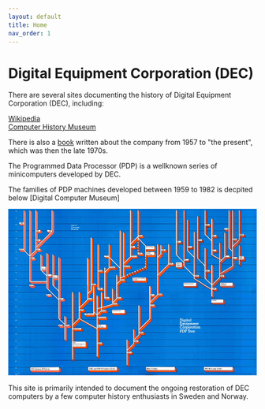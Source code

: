 ```yaml
---
layout: default
title: Home
nav_order: 1
---
```


# Digital Equipment Corporation (DEC)

There are several sites documenting the history of Digital Equipment Corporation (DEC), including:

[Wikipedia](https://en.wikipedia.org/wiki/Digital_Equipment_Corporation)  
[Computer History Museum](https://www.computerhistory.org/brochures/d-f/digital-equipment-corporation-dec/)  

There is also a [book](./assets/books/DEC_1957_to_the_Present,1978.pdf) written about the company from 1957 to "the present", which was then the late 1970s.

The Programmed Data Processor (PDP) is a wellknown series of minicomputers developed by DEC.  

The families of PDP machines developed between 1959 to 1982 is decpited below [Digital Computer Museum]

![](./assets/images/dec_pdp_tree.jpg)

This site is primarily intended to document the ongoing restoration of DEC computers by a few computer history enthusiasts in Sweden and Norway.

